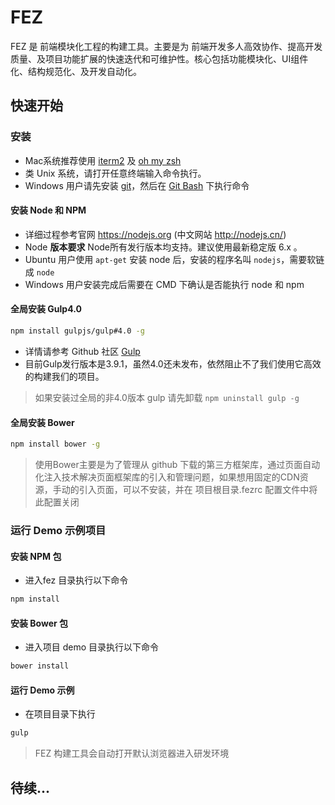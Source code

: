 # FEZ
FEZ 是 前端模块化工程的构建工具。主要是为 前端开发多人高效协作、提高开发质量、及项目功能扩展的快速迭代和可维护性。核心包括功能模块化、UI组件化、结构规范化、及开发自动化。
## 快速开始

### 安装

- Mac系统推荐使用 [iterm2](http://iterm2.com/) 及 [oh my zsh](http://ohmyz.sh/)
- 类 Unix 系统，请打开任意终端输入命令执行。
- Windows 用户请先安装 [git](http://git-scm.com/)，然后在 [Git Bash](http://git-for-windows.github.io/) 下执行命令

#### 安装 Node 和 NPM

- 详细过程参考官网 https://nodejs.org (中文网站 http://nodejs.cn/)
- Node **版本要求** Node所有发行版本均支持。建议使用最新稳定版 6.x 。
- Ubuntu 用户使用 `apt-get` 安装 node 后，安装的程序名叫 `nodejs`，需要软链成 `node`
- Windows 用户安装完成后需要在 CMD 下确认是否能执行 node 和 npm

#### 全局安装 Gulp4.0

```bash
npm install gulpjs/gulp#4.0 -g
```

- 详情请参考 Github 社区 [Gulp](https://github.com/gulpjs/gulp)
- 目前Gulp发行版本是3.9.1，虽然4.0还未发布，依然阻止不了我们使用它高效的构建我们的项目。

> 如果安装过全局的非4.0版本 gulp 请先卸载 `npm uninstall gulp -g`

#### 全局安装 Bower

```bash
npm install bower -g
```
> 使用Bower主要是为了管理从 github 下载的第三方框架库，通过页面自动化注入技术解决页面框架库的引入和管理问题，如果想用固定的CDN资源，手动的引入页面，可以不安装，并在 项目根目录.fezrc 配置文件中将此配置关闭

### 运行 Demo 示例项目

#### 安装 NPM 包

- 进入fez 目录执行以下命令

```bash
npm install
```

#### 安装 Bower 包
- 进入项目 demo 目录执行以下命令

```bash
bower install
```

#### 运行 Demo 示例

- 在项目目录下执行

```bash
gulp
```

> FEZ 构建工具会自动打开默认浏览器进入研发环境

## 待续...







